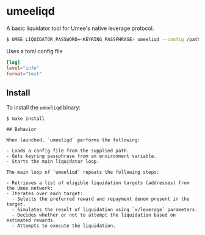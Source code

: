 # umeeliqd

A basic liquidator tool for Umee's native leverage protocol.

```sh
$ UMEE_LIQUIDATOR_PASSWORD=<KEYRING_PASSPHRASE> umeeliqd --config /path/to/config.toml
```

Uses a toml config file

```toml
[log]
level="info"
format="text"
```

## Install

To install the `umeeliqd` binary:

```shell
$ make install

## Behavior

When launched, `umeeliqd` performs the following:

- Loads a config file from the supplied path.
- Gets keyring passphrase from an environment variable.
- Starts the main liquidator loop.

The main loop of `umeeliqd` repeats the following steps:

- Retrieves a list of eligible liquidation targets (addresses) from the Umee network:
- Iterates over each target:
  - Selects the preferred reward and repayment denom present in the target.
  - Simulates the result of liquidation using `x/leverage` parameters.
  - Decides whether or not to attempt the liquidation based on estimated rewards.
  - Attempts to execute the liquidation.